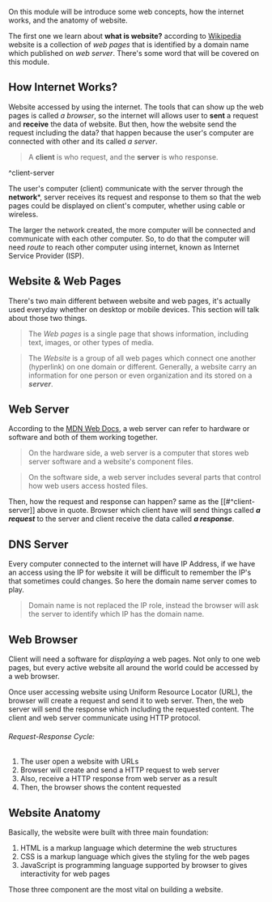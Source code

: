 On this module will be introduce some web concepts, how the internet works, and the anatomy of website.

The first one we learn about **what is website?** according to [Wikipedia](https://en.wikipedia.org/wiki/Website) website is a collection of *web pages* that is identified by a domain name which published on *web server*. There's some word that will be covered on this module.

## How Internet Works?
Website accessed by using the internet. The tools that can show up the web pages is called *a browser*, so the internet will allows user to **sent** a request and **receive** the data of website. But then, how the website send the request including the data? that happen because the user's computer are connected with other and its called *a server*. 

> A **client** is who request, and the **server** is who response.

^client-server

The user's computer (client) communicate with the server through the **network***, server receives its request and response to them so that the web pages could be displayed on client's computer, whether using cable or wireless.

The larger the network created, the more computer will be connected and communicate with each other computer. So, to do that the computer will need *route* to reach other computer using internet, known as Internet Service Provider (ISP).

## Website & Web Pages
There's two main different between website and web pages, it's actually used everyday whether on desktop or mobile devices. This section will talk about those two things.

> The *Web pages* is a single page that shows information, including text, images, or other types of media.

> The *Website* is a group of all web pages which connect one another (hyperlink) on one domain or different. Generally, a website carry an information for one person or even organization and its stored on a ***server***.

## Web Server
According to the [MDN Web Docs](https://developer.mozilla.org/en-US/docs/Learn/Common_questions/Web_mechanics/What_is_a_web_server), a web server can refer to hardware or software and both of them working together.

> On the hardware side, a web server is a computer that stores web server software and a website's component files.

> On the software side, a web server includes several parts that control how web users access hosted files.

Then, how the request and response can happen? same as the [[#^client-server]] above in quote. Browser which client have will send things called ***a request*** to the server and client receive the data called ***a response***.

## DNS Server
Every computer connected to the internet will have IP Address, if we have an access using the IP for website it will be difficult to remember the IP's that sometimes could changes. So here the domain name server comes to play.

> Domain name is not replaced the IP role, instead the browser will ask the server to identify which IP has the domain name.

## Web Browser
Client will need a software for *displaying* a web pages. Not only to one web pages, but every active website all around the world could be accessed by a web browser.

Once user accessing website using Uniform Resource Locator (URL), the browser will create a request and send it to web server. Then, the web server will send the response which including the requested content. The client and web server communicate using HTTP protocol.
###### Request-Response Cycle:
1. The user open a website with URLs
2. Browser will create and send a HTTP request to web server
3. Also, receive a HTTP response from web server as a result
4. Then, the browser shows the content requested

## Website Anatomy
Basically, the website were built with three main foundation:
1. HTML is a markup language which determine the web structures
2. CSS is a markup language which gives the styling for the web pages
3. JavaScript is programming language supported by browser to gives interactivity for web pages

Those three component are the most vital on building a website. 